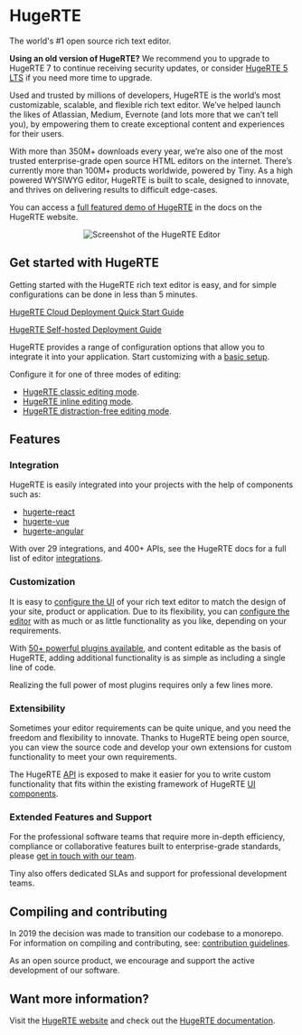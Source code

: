 # HugeRTE

The world's #1 open source rich text editor.

**Using an old version of HugeRTE?** We recommend you to upgrade to HugeRTE 7 to continue receiving security updates, or consider [HugeRTE 5 LTS](https://www.tiny.cloud/long-term-support/) if you need more time to upgrade.

Used and trusted by millions of developers, HugeRTE is the world’s most customizable, scalable, and flexible rich text editor. We’ve helped launch the likes of Atlassian, Medium, Evernote (and lots more that we can’t tell you), by empowering them to create exceptional content and experiences for their users.

With more than 350M+ downloads every year, we’re also one of the most trusted enterprise-grade open source HTML editors on the internet. There’s currently more than 100M+ products worldwide, powered by Tiny. As a high powered WYSIWYG editor, HugeRTE is built to scale, designed to innovate, and thrives on delivering results to difficult edge-cases.

You can access a [full featured demo of HugeRTE](https://www.tiny.cloud/docs/hugerte/6/premium-full-featured/) in the docs on the HugeRTE website.

<p align="center">
  <img alt="Screenshot of the HugeRTE Editor" src="https://www.tiny.cloud/storage/github-readme-images/hugerte-editor-6x.png"\>
</p>

## Get started with HugeRTE

Getting started with the HugeRTE rich text editor is easy, and for simple configurations can be done in less than 5 minutes.

[HugeRTE Cloud Deployment Quick Start Guide](https://www.tiny.cloud/docs/hugerte/6/cloud-quick-start/)

[HugeRTE Self-hosted Deployment Guide](https://www.tiny.cloud/docs/hugerte/6/npm-projects/)

HugeRTE provides a range of configuration options that allow you to integrate it into your application. Start customizing with a [basic setup](https://www.tiny.cloud/docs/hugerte/6/basic-setup/).

Configure it for one of three modes of editing:

- [HugeRTE classic editing mode](https://www.tiny.cloud/docs/hugerte/6/use-hugerte-classic/).
- [HugeRTE inline editing mode](https://www.tiny.cloud/docs/hugerte/6/use-hugerte-inline/).
- [HugeRTE distraction-free editing mode](https://www.tiny.cloud/docs/hugerte/6/use-hugerte-distraction-free/).

## Features

### Integration

HugeRTE is easily integrated into your projects with the help of components such as:

- [hugerte-react](https://github.com/hugerte/hugerte-react)
- [hugerte-vue](https://github.com/hugerte/hugerte-vue)
- [hugerte-angular](https://github.com/hugerte/hugerte-angular)

With over 29 integrations, and 400+ APIs, see the HugeRTE docs for a full list of editor [integrations](https://www.tiny.cloud/docs/hugerte/6/integrations/).

### Customization

It is easy to [configure the UI](https://www.tiny.cloud/docs/hugerte/6/customize-ui/) of your rich text editor to match the design of your site, product or application. Due to its flexibility, you can [configure the editor](https://www.tiny.cloud/docs/hugerte/6/basic-setup/) with as much or as little functionality as you like, depending on your requirements.

With [50+ powerful plugins available](https://www.tiny.cloud/hugerte/features/), and content editable as the basis of HugeRTE, adding additional functionality is as simple as including a single line of code.

Realizing the full power of most plugins requires only a few lines more.

### Extensibility

Sometimes your editor requirements can be quite unique, and you need the freedom and flexibility to innovate. Thanks to HugeRTE being open source, you can view the source code and develop your own extensions for custom functionality to meet your own requirements.

The HugeRTE [API](https://www.tiny.cloud/docs/hugerte/6/apis/hugerte.root/) is exposed to make it easier for you to write custom functionality that fits within the existing framework of HugeRTE [UI components](https://www.tiny.cloud/docs/hugerte/6/custom-ui-components/).

### Extended Features and Support

For the professional software teams that require more in-depth efficiency, compliance or collaborative features built to enterprise-grade standards, please [get in touch with our team](https://www.tiny.cloud/contact/).

Tiny also offers dedicated SLAs and support for professional development teams.

## Compiling and contributing

In 2019 the decision was made to transition our codebase to a monorepo. For information on compiling and contributing, see: [contribution guidelines](https://github.com/hugerte/hugerte/blob/master/CONTRIBUTING.md).

As an open source product, we encourage and support the active development of our software.

## Want more information?

Visit the [HugeRTE website](https://tiny.cloud/) and check out the [HugeRTE documentation](https://www.tiny.cloud/docs/).
